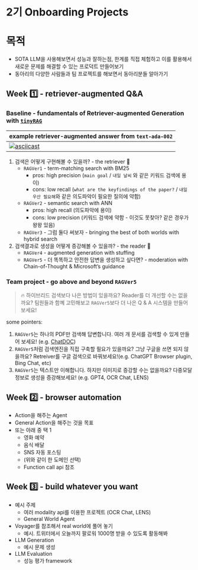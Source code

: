 # 2기 Onboarding Projects

# 목적
- SOTA LLM을 사용해보면서 성능과 잘하는점, 한계를 직접 체험하고 이를 활용해서 새로운 문제를 해결할 수 있는 프로덕트 만들어보기
- 동아리의 다양한 사람들과 팀 프로젝트를 해보면서 동아리분들 알아가기

## Week 1️⃣ - retriever-augmented Q&A 

### Baseline - fundamentals of Retriever-augmented Generation with [`tinyRAG`](https://github.com/eubinecto/tinyRAG)

example retriever-augmented answer from `text-ada-002` | 
--- | 
[![asciicast](https://asciinema.org/a/7asQ1olH0AXMAxtrRtwG1L8xU.svg)](https://asciinema.org/a/7asQ1olH0AXMAxtrRtwG1L8xU) | 

 1. 검색은 어떻게 구현해볼 수 있을까?  - the retriever 🔎
      - `RAGVer1` - term-matching search with BM25
         - pros: high precision (`main goal` / `내일 날씨` 와 같은 키워드 검색에 용이)
         - cons: low recall (`what are the keyfindings of the paper?` / `내일 우산 필요해`와 같은 의도파악이 필요한 질의에 약함)
      - `RAGVer2` - semantic search with ANN
         - pros: high recall (의도파악에 용이)
         - cons: low precision (키워드 검색에 약함 - 이것도 못찾아? 같은 경우가 왕왕 있음)
      - `RAGVer3` - 그럼 둘다 써보자 - bringing the best of both worlds with hybrid search
  2. 검색결과로 생성을 어떻게 증강해볼 수 있을까?  - the reader 📖
      - `RAGVer4` - augmented generation with stuffing
      - `RAGVer5` - 더 똑똑하고 안전한 답변을 생성하고 싶다면? - moderation with Chain-of-Thought & Microsoft’s guidance
  
### Team project - go above and beyond `RAGVer5`
 > 🔥 하이브리드 검색보다 나은 방법이 있을까요? Reader를 더 개선할 수는 없을까요? 팀원들과 함꼐 고민해보고 `RAGVer5`보다 더 나은 Q & A 시스템을 만들어보세요!


some pointers:
1. `RAGVer5`는 하나의 PDF만 검색해 답변합니다. 여러 개 문서를 검색할 수 있게 만들어 보세요! (e.g. [ChatDOC](https://chatdoc.com))
2. `RAGVer5`처럼 검색엔진을 직접 구축할 필요가 있을까요? 그냥 구글을 쓰면 되지 않을까요? Retreiver를 구글 검색으로 바꿔보세요!(e.g. ChatGPT Browser plugin,  Bing Chat, etc) 
3. `RAGVer5`는 텍스트만 이해합니다. 하지만 이미지로 증강할 수는 없을까요? 다중모달 정보로 생성을 증강해보세요! (e.g. GPT4,  OCR Chat, LENS)

    
## Week 2️⃣ - browser automation
- Action을 해주는 Agent
- General Action을 해주는 것을 목표
- 또는 아래 중 택 1
  - 영화 예약
  - 음식 배달
  - SNS 자동 포스팅 
  - (위와 같이 한 도메인 선택)
  - Function call api 참조

     

## Week 3️⃣ - build whatever you want
- 예시 주제
  - 여러 modality api를 이용한 프로젝트 (OCR Chat, LENS)
  - General World Agent
- Voyager를 참조해서 real world에 풀어 놓기
  - 예시. 트위터에서 오늘까지 팔로워 1000명 받을 수 있도록 활동해봐
- LLM Generation
  - 예시 문제 생성
- LLM Evaluation
  - 성능 평가 framework


